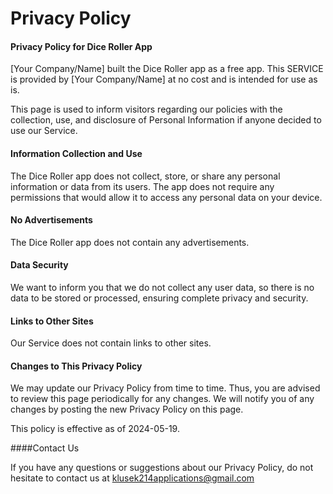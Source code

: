 # Privacy Policy
#### Privacy Policy for Dice Roller App

[Your Company/Name] built the Dice Roller app as a free app. This SERVICE is provided by [Your Company/Name] at no cost and is intended for use as is.

This page is used to inform visitors regarding our policies with the collection, use, and disclosure of Personal Information if anyone decided to use our Service.

#### Information Collection and Use

The Dice Roller app does not collect, store, or share any personal information or data from its users. The app does not require any permissions that would allow it to access any personal data on your device.

#### No Advertisements

The Dice Roller app does not contain any advertisements.

#### Data Security

We want to inform you that we do not collect any user data, so there is no data to be stored or processed, ensuring complete privacy and security.

#### Links to Other Sites

Our Service does not contain links to other sites.

#### Changes to This Privacy Policy

We may update our Privacy Policy from time to time. Thus, you are advised to review this page periodically for any changes. We will notify you of any changes by posting the new Privacy Policy on this page.

This policy is effective as of 2024-05-19.

####Contact Us

If you have any questions or suggestions about our Privacy Policy, do not hesitate to contact us at klusek214applications@gmail.com
